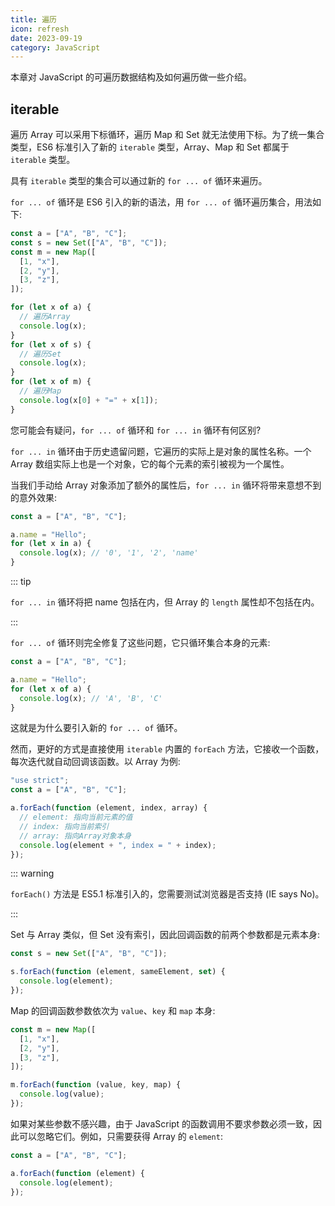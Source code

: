 ```yaml
---
title: 遍历
icon: refresh
date: 2023-09-19
category: JavaScript
---
```


本章对 JavaScript 的可遍历数据结构及如何遍历做一些介绍。

<!-- more -->

## iterable

遍历 Array 可以采用下标循环，遍历 Map 和 Set 就无法使用下标。为了统一集合类型，ES6 标准引入了新的 `iterable` 类型，Array、Map 和 Set 都属于 `iterable` 类型。

具有 `iterable` 类型的集合可以通过新的 `for ... of` 循环来遍历。

`for ... of` 循环是 ES6 引入的新的语法，用 `for ... of` 循环遍历集合，用法如下:

```js
const a = ["A", "B", "C"];
const s = new Set(["A", "B", "C"]);
const m = new Map([
  [1, "x"],
  [2, "y"],
  [3, "z"],
]);

for (let x of a) {
  // 遍历Array
  console.log(x);
}
for (let x of s) {
  // 遍历Set
  console.log(x);
}
for (let x of m) {
  // 遍历Map
  console.log(x[0] + "=" + x[1]);
}
```

您可能会有疑问，`for ... of` 循环和 `for ... in` 循环有何区别?

`for ... in` 循环由于历史遗留问题，它遍历的实际上是对象的属性名称。一个 Array 数组实际上也是一个对象，它的每个元素的索引被视为一个属性。

当我们手动给 Array 对象添加了额外的属性后，`for ... in` 循环将带来意想不到的意外效果:

```js
const a = ["A", "B", "C"];

a.name = "Hello";
for (let x in a) {
  console.log(x); // '0', '1', '2', 'name'
}
```

::: tip

`for ... in` 循环将把 name 包括在内，但 Array 的 `length` 属性却不包括在内。

:::

`for ... of` 循环则完全修复了这些问题，它只循环集合本身的元素:

```js
const a = ["A", "B", "C"];

a.name = "Hello";
for (let x of a) {
  console.log(x); // 'A', 'B', 'C'
}
```

这就是为什么要引入新的 `for ... of` 循环。

然而，更好的方式是直接使用 `iterable` 内置的 `forEach` 方法，它接收一个函数，每次迭代就自动回调该函数。以 Array 为例:

```js
"use strict";
const a = ["A", "B", "C"];

a.forEach(function (element, index, array) {
  // element: 指向当前元素的值
  // index: 指向当前索引
  // array: 指向Array对象本身
  console.log(element + ", index = " + index);
});
```

::: warning

`forEach()` 方法是 ES5.1 标准引入的，您需要测试浏览器是否支持 (IE says No)。

:::

Set 与 Array 类似，但 Set 没有索引，因此回调函数的前两个参数都是元素本身:

```js
const s = new Set(["A", "B", "C"]);

s.forEach(function (element, sameElement, set) {
  console.log(element);
});
```

Map 的回调函数参数依次为 `value`、`key` 和 `map` 本身:

```js
const m = new Map([
  [1, "x"],
  [2, "y"],
  [3, "z"],
]);

m.forEach(function (value, key, map) {
  console.log(value);
});
```

如果对某些参数不感兴趣，由于 JavaScript 的函数调用不要求参数必须一致，因此可以忽略它们。例如，只需要获得 Array 的 `element`:

```js
const a = ["A", "B", "C"];

a.forEach(function (element) {
  console.log(element);
});
```
